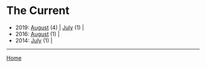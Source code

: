 # The Current

  * 2019: 
      [August](./the-current-2019-08.md) (4) | 
      [July](./the-current-2019-07.md) (1) | 
  * 2016: 
      [August](./the-current-2016-08.md) (1) | 
  * 2014: 
      [July](./the-current-2014-07.md) (1) | 

----

[Home](../)
